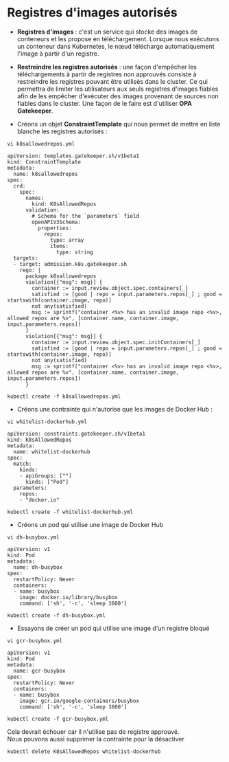 # Registres d'images autorisés

- **Registres d'images** : c'est un service qui stocke des images de conteneurs et les propose en téléchargement. Lorsque nous exécutons un conteneur dans Kubernetes, le nœud télécharge automatiquement l'image à partir d'un registre.

- **Restreindre les registres autorisés** : une façon d'empêcher les téléchargements à partir de registres non approuvés consiste à restreindre les registres pouvant être utilisés dans le cluster. Ce qui permettra de limiter les utilisateurs aux seuls registres d'images fiables afin de les empêcher d'exécuter des images provenant de sources non fiables dans le cluster. Une façon de le faire est d'utiliser **OPA Gatekeeper**.

- Créons un objet **ConstraintTemplate** qui nous permet de mettre en liste blanche les registres autorisés :

```
vi k8sallowedrepos.yml
```

```
apiVersion: templates.gatekeeper.sh/v1beta1
kind: ConstraintTemplate
metadata:
  name: k8sallowedrepos
spec:
  crd:
    spec:
      names:
        kind: K8sAllowedRepos
      validation:
        # Schema for the `parameters` field
        openAPIV3Schema:
          properties:
            repos:
              type: array
              items:
                type: string
  targets:
  - target: admission.k8s.gatekeeper.sh
    rego: |
      package k8sallowedrepos
      violation[{"msg": msg}] {
        container := input.review.object.spec.containers[_]
        satisfied := [good | repo = input.parameters.repos[_] ; good = startswith(container.image, repo)]
        not any(satisfied)
        msg := sprintf("container <%v> has an invalid image repo <%v>, allowed repos are %v", [container.name, container.image, input.parameters.repos])
      }
      violation[{"msg": msg}] {
        container := input.review.object.spec.initContainers[_]
        satisfied := [good | repo = input.parameters.repos[_] ; good = startswith(container.image, repo)]
        not any(satisfied)
        msg := sprintf("container <%v> has an invalid image repo <%v>, allowed repos are %v", [container.name, container.image, input.parameters.repos])
      }      
```

```
kubectl create -f k8sallowedrepos.yml
```

- Créons une contrainte qui n'autorise que les images de Docker Hub :

```
vi whitelist-dockerhub.yml
```

```
apiVersion: constraints.gatekeeper.sh/v1beta1
kind: K8sAllowedRepos
metadata:
  name: whitelist-dockerhub
spec:
  match:
    kinds:
    - apiGroups: [""]
      kinds: ["Pod"]
  parameters:
    repos:
    - "docker.io"
```

```
kubectl create -f whitelist-dockerhub.yml
```

- Créons un pod qui utilise une image de Docker Hub

```
vi dh-busybox.yml
```

```
apiVersion: v1
kind: Pod
metadata:
  name: dh-busybox
spec:
  restartPolicy: Never
  containers:
  - name: busybox
    image: docker.io/library/busybox
    command: ['sh', '-c', 'sleep 3600']
```

```
kubectl create -f dh-busybox.yml
```

- Essayons de créer un pod qui utilise une image d'un registre bloqué

```
vi gcr-busybox.yml
```

```
apiVersion: v1
kind: Pod
metadata:
  name: gcr-busybox
spec:
  restartPolicy: Never
  containers:
  - name: busybox
    image: gcr.io/google-containers/busybox
    command: ['sh', '-c', 'sleep 3600']
```

```
kubectl create -f gcr-busybox.yml
```

Cela devrait échouer car il n'utilise pas de registre approuvé.
<br>
Nous pouvons aussi supprimer la contrainte pour la désactiver

```
kubectl delete K8sAllowedRepos whitelist-dockerhub
```